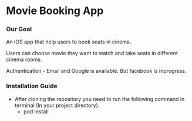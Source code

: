 # Movie Booking App

### Our Goal
An iOS app that help users to book seats in cinema.

Users can choose movie they want to watch and take seats in different cinema rooms.

Authentication - Email and Google is available. But facebook is inprogress.

### Installation Guide
 - After cloning the repository you need to run the following command in terminal (In your project directory). 
    - pod install


